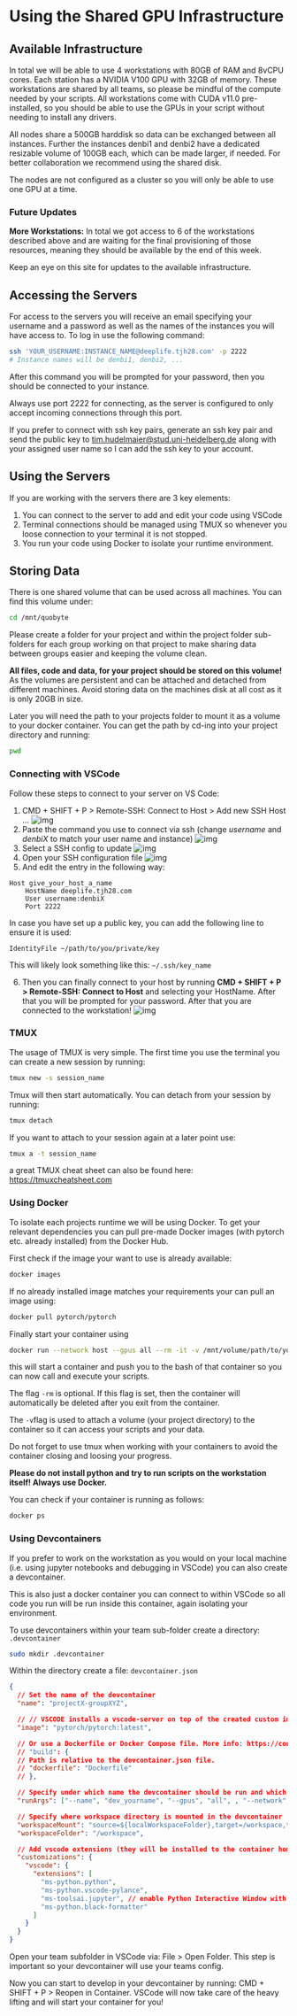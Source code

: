 # Using the Shared GPU Infrastructure

## Available Infrastructure

In total we will be able to use 4 workstations with 80GB of RAM and 8vCPU cores. Each station has a NVIDIA V100 GPU with 32GB of memory. These workstations are shared by all teams, so please be mindful of the compute needed by your scripts. All workstations come with CUDA v11.0 pre-installed, so you should be able to use the GPUs in your script without needing to install any drivers.

All nodes share a 500GB harddisk so data can be exchanged between all instances. Further the instances denbi1 and denbi2 have a dedicated resizable volume of 100GB each, which can be made larger, if needed. For better collaboration we recommend using the shared disk.

The nodes are not configured as a cluster so you will only be able to use one GPU at a time.

### Future Updates

**More Workstations:** In total we got access to 6 of the workstations described above and are waiting for the final provisioning of those resources, meaning they should be available by the end of this week.

Keep an eye on this site for updates to the available infrastructure.

## Accessing the Servers

For access to the servers you will receive an email specifying your username and a password as well as the names of the instances you will have access to. To log in use the following command:

```bash
ssh 'YOUR_USERNAME:INSTANCE_NAME@deeplife.tjh28.com' -p 2222
# Instance names will be denbi1, denbi2, ...
```

After this command you will be prompted for your password, then you should be connected to your instance.

Always use port 2222 for connecting, as the server is configured to only accept incoming connections through this port.

If you prefer to connect with ssh key pairs, generate an ssh key pair and send the public key to tim.hudelmaier@stud.uni-heidelberg.de along with your assigned user name so I can add the ssh key to your account.

## Using the Servers

If you are working with the servers there are 3 key elements:

1. You can connect to the server to add and edit your code using VSCode
2. Terminal connections should be managed using TMUX so whenever you loose connection to your terminal it is not stopped.
3. You run your code using Docker to isolate your runtime environment.

## Storing Data

There is one shared volume that can be used across all machines. You can find this volume under:

```bash
cd /mnt/quobyte
```

Please create a folder for your project and within the project folder sub-folders for each group working on that project to make sharing data between groups easier and keeping the volume clean.

**All files, code and data, for your project should be stored on this volume!** As the volumes are persistent and can be attached and detached from different machines. Avoid storing data on the machines disk at all cost as it is only 20GB in size.

Later you will need the path to your projects folder to mount it as a volume to your docker container. You can get the path by cd-ing into your project directory and running:

```bash
pwd
```

### Connecting with VSCode

Follow these steps to connect to your server on VS Code:

1. CMD + SHIFT + P > Remote-SSH: Connect to Host > Add new SSH Host ...
   ![img](./connect_shh.png)
2. Paste the command you use to connect via ssh (change _username_ and _denbiX_ to match your user name and instance)
   ![img](./ssh_command.png)
3. Select a SSH config to update
   ![img](./select_config.png)
4. Open your SSH configuration file
   ![img](./open_config.png)
5. And edit the entry in the following way:

```
Host give_your_host_a_name
	HostName deeplife.tjh28.com
	User username:denbiX
	Port 2222
```

In case you have set up a public key, you can add the following line to ensure it is used:

```
IdentityFile ~/path/to/you/private/key
```

This will likely look something like this: `~/.ssh/key_name`

6. Then you can finally connect to your host by running **CMD + SHIFT + P > Remote-SSH: Connect to Host** and selecting your HostName. After that you will be prompted for your password. After that you are connected to the workstation!
   ![img](./enter_password.png)

### TMUX

The usage of TMUX is very simple. The first time you use the terminal you can create a new session by running:

```bash
tmux new -s session_name
```

Tmux will then start automatically. You can detach from your session by running:

```bash
tmux detach
```

If you want to attach to your session again at a later point use:

```bash
tmux a -t session_name
```

a great TMUX cheat sheet can also be found here: https://tmuxcheatsheet.com

### Using Docker

To isolate each projects runtime we will be using Docker. To get your relevant dependencies you can pull pre-made Docker images (with pytorch etc. already installed) from the Docker Hub.

First check if the image your want to use is already available:

```bash
docker images
```

If no already installed image matches your requirements your can pull an image using:

```bash
docker pull pytorch/pytorch
```

Finally start your container using

```bash
docker run --network host --gpus all --rm -it -v /mnt/volume/path/to/your/project/:$HOME pytorch/pytorch /bin/bash
```

this will start a container and push you to the bash of that container so you can now call and execute your scripts.

The flag `-rm` is optional. If this flag is set, then the container will automatically be deleted after you exit from the container.

The `-v`flag is used to attach a volume (your project directory) to the container so it can access your scripts and your data.

Do not forget to use tmux when working with your containers to avoid the container closing and loosing your progress.

**Please do not install python and try to run scripts on the workstation itself! Always use Docker.**

You can check if your container is running as follows:

```bash
docker ps
```

### Using Devcontainers

If you prefer to work on the workstation as you would on your local machine (i.e. using jupyter notebooks and debugging in VSCode) you can also create a devcontainer.

This is also just a docker container you can connect to within VSCode so all code you run will be run inside this container, again isolating your environment.

To use devcontainers within your team sub-folder create a directory: `.devcontainer`

```bash
sudo mkdir .devcontainer
```

Within the directory create a file: `devcontainer.json`

```json
{
  // Set the name of the devcontainer
  "name": "projectX-groupXYZ",

  // // VSCODE installs a vscode-server on top of the created custom image.
  "image": "pytorch/pytorch:latest",

  // Or use a Dockerfile or Docker Compose file. More info: https://containers.dev/guide/dockerfile
  // "build": {
  // Path is relative to the devcontainer.json file.
  // "dockerfile": "Dockerfile"
  // },

  // Specify under which name the devcontainer should be run and which GPUs to use
  "runArgs": ["--name", "dev_yourname", "--gpus", "all", , "--network", "host"],

  // Specify where workspace directory is mounted in the devcontainer
  "workspaceMount": "source=${localWorkspaceFolder},target=/workspace,type=bind",
  "workspaceFolder": "/workspace",

  // Add vscode extensions (they will be installed to the container home directory)
  "customizations": {
    "vscode": {
      "extensions": [
        "ms-python.python",
        "ms-python.vscode-pylance",
        "ms-toolsai.jupyter", // enable Python Interactive Window with (#%%)
        "ms-python.black-formatter"
      ]
    }
  }
}
```

Open your team subfolder in VSCode via: File > Open Folder. This step is important so your devcontainer will use your teams config.

Now you can start to develop in your devcontainer by running: CMD + SHIFT + P > Reopen in Container. VSCode will now take care of the heavy lifting and will start your container for you!
